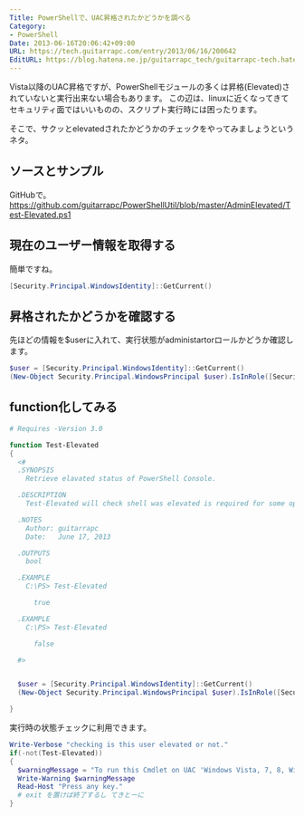 ```yaml
---
Title: PowerShellで、UAC昇格されたかどうかを調べる
Category:
- PowerShell
Date: 2013-06-16T20:06:42+09:00
URL: https://tech.guitarrapc.com/entry/2013/06/16/200642
EditURL: https://blog.hatena.ne.jp/guitarrapc_tech/guitarrapc-tech.hatenablog.com/atom/entry/6802418398340924633
---
```



Vista以降のUAC昇格ですが、PowerShellモジュールの多くは昇格(Elevated)されていないと実行出来ない場合もあります。
この辺は、linuxに近くなってきてセキュリティ面ではいいものの、スクリプト実行時には困ったります。

そこで、サクッとelevatedされたかどうかのチェックをやってみましょうというネタ。



## ソースとサンプル
GitHubで。
https://github.com/guitarrapc/PowerShellUtil/blob/master/AdminElevated/Test-Elevated.ps1

## 現在のユーザー情報を取得する
簡単ですね。

```ps1
[Security.Principal.WindowsIdentity]::GetCurrent()
```


## 昇格されたかどうかを確認する
先ほどの情報を$userに入れて、実行状態がadministartorロールかどうか確認します。

```ps1
$user = [Security.Principal.WindowsIdentity]::GetCurrent()
(New-Object Security.Principal.WindowsPrincipal $user).IsInRole([Security.Principal.WindowsBuiltinRole]::Administrator)
```


## function化してみる

```ps1
# Requires -Version 3.0

function Test-Elevated
{
  <#
  .SYNOPSIS
    Retrieve elavated status of PowerShell Console.

  .DESCRIPTION
    Test-Elevated will check shell was elevated is required for some operations access to system folder, files and objects.

  .NOTES
    Author: guitarrapc
    Date:   June 17, 2013

  .OUTPUTS
    bool

  .EXAMPLE
    C:\PS> Test-Elevated

      true

  .EXAMPLE
    C:\PS> Test-Elevated

      false

  #>


  $user = [Security.Principal.WindowsIdentity]::GetCurrent()
  (New-Object Security.Principal.WindowsPrincipal $user).IsInRole([Security.Principal.WindowsBuiltinRole]::Administrator)

}
```

実行時の状態チェックに利用できます。

```ps1
Write-Verbose "checking is this user elevated or not."
if(-not(Test-Elevated))
{
  $warningMessage = "To run this Cmdlet on UAC 'Windows Vista, 7, 8, Windows Server 2008, 2008 R2, 2012 and later versions of Windows' must start an elevated PowerShell console."
  Write-Warning $warningMessage
  Read-Host "Press any key."
  # exit を置けば終了するし てきとーに
}
```
